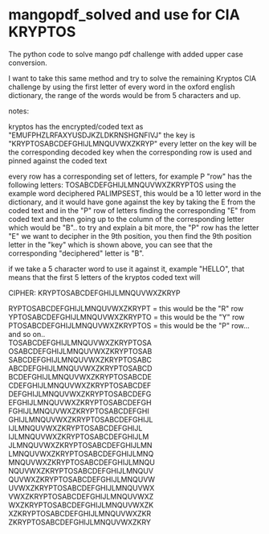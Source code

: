 # mangopdf_solved and use for CIA KRYPTOS

The python code to solve mango pdf challenge with added upper case conversion.

I want to take this same method and try to solve the remaining Kryptos CIA challenge by using the first letter of every word in the oxford english dictionary, the range of the words would be from 5 characters and up.

notes:

kryptos has the encrypted/coded text as "EMUFPHZLRFAXYUSDJKZLDKRNSHGNFIVJ"
the key is "KRYPTOSABCDEFGHIJLMNQUVWXZKRYP"
every letter on the key will be the corresponding decoded key when the corresponding row is used and pinned against the coded text

every row has a corresponding set of letters, for example P "row" has the following letters: TOSABCDEFGHIJLMNQUVWXZKRYPTOS
using the example word deciphered PALIMPSEST, this would be a 10 letter word in the dictionary, and it would have gone against the key by taking the E from the coded text and in the "P" row of letters finding the corresponding "E" from coded text and then going up to the column of the corresponding letter which would be "B"..
to try and explain a bit more, the "P" row has the letter "E" we want to decipher in the 9th position, you then find the 9th position letter in the "key" which is shown above, you can see that the corresponding "deciphered" letter is "B".



if we take a 5 character word to use it against it, example "HELLO", that means that the first 5 letters of the kryptos coded text will 





CIPHER:
KRYPTOSABCDEFGHIJLMNQUVWXZKRYP


RYPTOSABCDEFGHIJLMNQUVWXZKRYPT = this would be the "R" row  
YPTOSABCDEFGHIJLMNQUVWXZKRYPTO = this would be the "Y" row  
PTOSABCDEFGHIJLMNQUVWXZKRYPTOS = this would be the "P" row... and so on..  
TOSABCDEFGHIJLMNQUVWXZKRYPTOSA  
OSABCDEFGHIJLMNQUVWXZKRYPTOSAB  
SABCDEFGHIJLMNQUVWXZKRYPTOSABC  
ABCDEFGHIJLMNQUVWXZKRYPTOSABCD  
BCDEFGHIJLMNQUVWXZKRYPTOSABCDE  
CDEFGHIJLMNQUVWXZKRYPTOSABCDEF  
DEFGHIJLMNQUVWXZKRYPTOSABCDEFG  
EFGHIJLMNQUVWXZKRYPTOSABCDEFGH  
FGHIJLMNQUVWXZKRYPTOSABCDEFGHI  
GHIJLMNQUVWXZKRYPTOSABCDEFGHIJL  
IJLMNQUVWXZKRYPTOSABCDEFGHIJL  
IJLMNQUVWXZKRYPTOSABCDEFGHIJLM  
JLMNQUVWXZKRYPTOSABCDEFGHIJLMN  
LMNQUVWXZKRYPTOSABCDEFGHIJLMNQ  
MNQUVWXZKRYPTOSABCDEFGHIJLMNQU  
NQUVWXZKRYPTOSABCDEFGHIJLMNQUV  
QUVWXZKRYPTOSABCDEFGHIJLMNQUVW  
UVWXZKRYPTOSABCDEFGHIJLMNQUVWX  
VWXZKRYPTOSABCDEFGHIJLMNQUVWXZ  
WXZKRYPTOSABCDEFGHIJLMNQUVWXZK  
XZKRYPTOSABCDEFGHIJLMNQUVWXZKR  
ZKRYPTOSABCDEFGHIJLMNQUVWXZKRY  

